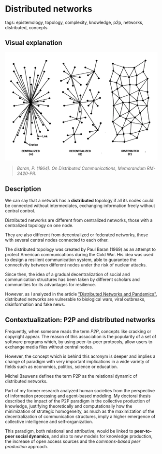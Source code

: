 
# Distributed networks

tags: epistemology, topology, complexity, knowledge, p2p, networks, distributed, concepts

## Visual explanation

![](../../images/decentralized2.jpg)
> *Baran, P. (1964). On Distributed Communications, Memorandum RM-3420-PR.*

## Description

We can say that a network has a **distributed** topology if all its nodes could be connected without intermediates, exchanging information freely without central control.

Distributed networks are different from centralized networks, those with a centralized topology on one node. 

They are also different from decentralized or federated networks, those with several central nodes connected to each other.

The distributed topology was created by Paul Baran (1969) as an attempt to protect American communications during the Cold War. His idea was used to design a resilient communication system, able to guarantee the connectivity between different nodes under the risk of nuclear attacks.

Since then, the idea of a gradual decentralization of social and communication structures has been taken by different scholars and communities for its advantages for resilience. 

However, as I analyzed in the article ["Distributed Networks and Pandemics"](../articles/pandemics.md), distributed networks are vulnerable to biological wars, viral outbreaks, disinformation and fake news.

## Contextualization: P2P and distributed networks

Frequently, when someone reads the term *P2P*, concepts like cracking or copyright appear. The reason of this association is the popularity of a set of software programs which, by using peer-to-peer protocols, allow users to exchange media files without central nodes. 

However, the concept which is behind this acronym is deeper and implies a change of paradigm with very important implications in a wide variety of fields such as economics, politics, science or education.

Michel Bauwens defines the term P2P as the relational dynamic of distributed networks. 

Part of my former research analyzed human societies from the perspective of information processing and agent-based modeling. My doctoral thesis described the impact of the P2P paradigm in the collective production of knowledge, justifying theoretically and computationally how the minimization of strategic homogeneity, as much as the maximization of the decentralization of communication structures, imply a higher emergence of collective intelligence and self-organization. 

This paradigm, both relational and attributive, would be linked to **peer-to-peer social dynamics**, and also to new models for knowledge production, the increase of open access sources and the *commons-based peer production* approach.
